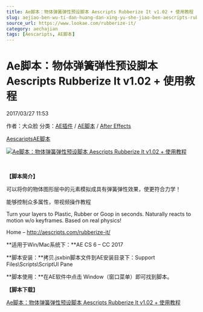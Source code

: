 ```yaml
---
title: Ae脚本：物体弹簧弹性预设脚本 Aescripts Rubberize It v1.02 + 使用教程
slug: aejiao-ben-wu-ti-dan-huang-dan-xing-yu-she-jiao-ben-aescripts-rubberize-it-v1-02-shi-yong-jiao-cheng
source_url: https://www.lookae.com/rubberize-it/
category: aechajian
tags: [Aescaripts, AE脚本]
---
```

# Ae脚本：物体弹簧弹性预设脚本 Aescripts Rubberize It v1.02 + 使用教程

2017/03/27 11:53

作者：大众脸
分类：[AE插件](https://www.lookae.com/after-effects/aechajian/) / [AE脚本](https://www.lookae.com/after-effects/aescripts/) / [After Effects](https://www.lookae.com/after-effects/)

[Aescaripts](https://www.lookae.com/tag/aescaripts/)[AE脚本](https://www.lookae.com/tag/ae%e8%84%9a%e6%9c%ac/)

[![Ae脚本：物体弹簧弹性预设脚本 Aescripts Rubberize It v1.02 + 使用教程](https://www.lookae.com/wp-content/uploads/2019/12/Rubberize-It-1.jpg "Ae脚本：物体弹簧弹性预设脚本 Aescripts Rubberize It v1.02 + 使用教程-LookAE.com")](https://www.lookae.com/wp-content/uploads/2017/03/Rubberize-It-.jpg)

﻿

**【脚本简介】**

可以将你的物体图形层中的元素模拟成具有弹簧弹性效果，使更符合力学！

能够控制众多属性，带视频操作教程

Turn your layers to Plastic, Rubber or Goop in seconds. Naturally reacts to motion w/o keyframes. Based on real physics!

Home – http://aescripts.com/rubberize-it/

**适用于Win/Mac系统下：**AE CS 6 – CC 2017

**脚本安装：**拷贝.jsxbin脚本文件到AE安装目录下：Support Files\Scripts\ScriptUI Pane

**脚本使用：**在AE软件中点击 Window（窗口菜单）即可找到脚本。

**【脚本下载】**

[Ae脚本：物体弹簧弹性预设脚本 Aescripts Rubberize It v1.02 + 使用教程](https://lookae.ctfile.com/fs/DJU185881756)
